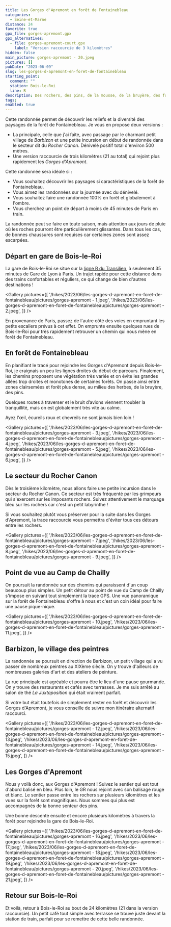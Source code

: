 ```yaml
---
title: Les Gorges d'Apremont en forêt de Fontainebleau
categories:
  - Seine-et-Marne
distance: 24
favorite: true
gpx_file: gorges-apremont.gpx
gpx_alternatives:
  - file: gorges-apremont-court.gpx
    label: "Version raccourcie de 3 kilomètres"
hidden: false
main_picture: gorges-apremont - 20.jpeg
pictures: []
pubDate: "2023-06-09"
slug: les-gorges-d-apremont-en-foret-de-fontainebleau
starting_point:
  comment: ""
  station: Bois-le-Roi
  line: R
description: Des rochers, des pins, de la mousse, de la bruyère, des fougères, des chemins sablonneux et… beaucoup de dénivelé ! Pas de doute, on est en forêt de Fontainebleau. Une randonnée plutôt exigeante qui vous fera découvrir les Gorges d'Apremont.
tags:
enabled: true
---
```


Cette randonnée permet de découvrir les reliefs et la diversité des paysages de la forêt de Fontainebleau. Je vous en propose deux versions :

- La principale, celle que j'ai faite, avec passage par le charmant petit village de _Barbizon_ et une petite incursion en début de randonnée dans le secteur dit du _Rocher Canon_. Dénivelé positif total d'environ 500 mètres.
- Une version raccourcie de trois kilomètres (21 au total) qui rejoint plus rapidement les _Gorges d'Apremont_.

Cette randonnée sera idéale si :

- Vous souhaitez découvrir les paysages si caractéristiques de la forêt de Fontainebleau.
- Vous aimez les randonnées sur la journée avec du dénivelé.
- Vous souhaitez faire une randonnée 100% en forêt et globalement à l'ombre.
- Vous cherchez un point de départ à moins de 45 minutes de Paris en train.

La randonnée peut se faire en toute saison, mais attention aux jours de pluie où les roches pourront être particulièrement glissantes. Dans tous les cas, de bonnes chaussures sont requises car certaines zones sont assez escarpées.

## Départ en gare de Bois-le-Roi

La gare de Bois-le-Roi se situe sur la [ligne R du Transilien](/randonnees-par-ligne/randonnees-transilien-ligne-r), à seulement 35 minutes de Gare de Lyon à Paris. Un trajet rapide pour cette distance dans des trains confortables et réguliers, ce qui change de bien d'autres destinations !

<Gallery pictures={[
'/hikes/2023/06/les-gorges-d-apremont-en-foret-de-fontainebleau/pictures/gorges-apremont - 1.jpeg',
'/hikes/2023/06/les-gorges-d-apremont-en-foret-de-fontainebleau/pictures/gorges-apremont - 2.jpeg',
]} />

En provenance de Paris, passez de l'autre côté des voies en empruntant les petits escaliers prévus à cet effet.
On emprunte ensuite quelques rues de Bois-le-Roi pour très rapidement retrouver un chemin qui nous mène en forêt de Fontainebleau.

## En forêt de Fontainebleau

En planifiant le tracé pour rejoindre les Gorges d'Apremont depuis Bois-le-Roi, je craignais un peu les lignes droites du début de parcours. Finalement, les chemins proposent une végétation très variée et on évite les grandes allées trop droites et monotones de certaines forêts. On passe ainsi entre zones clairsemées et forêt plus dense, au milieu des herbes, de la bruyère, des pins.

Quelques routes à traverser et le bruit d’avions viennent troubler la tranquillité, mais on est globalement très vite au calme.

Ayez l'œil, écureils roux et chevreils ne sont jamais bien loin !

<Gallery pictures={[
'/hikes/2023/06/les-gorges-d-apremont-en-foret-de-fontainebleau/pictures/gorges-apremont - 3.jpeg',
'/hikes/2023/06/les-gorges-d-apremont-en-foret-de-fontainebleau/pictures/gorges-apremont - 4.jpeg',
'/hikes/2023/06/les-gorges-d-apremont-en-foret-de-fontainebleau/pictures/gorges-apremont - 5.jpeg',
'/hikes/2023/06/les-gorges-d-apremont-en-foret-de-fontainebleau/pictures/gorges-apremont - 6.jpeg',
]} />

## Le secteur du Rocher Canon

Dès le troisième kilomètre, nous allons faire une petite incursion dans le secteur du Rocher Canon. Ce secteur est très fréquenté par les grimpeurs qui s'exercent sur les imposants rochers. Suivez attentivement le marquage bleu sur les rochers car c'est un petit labyrinthe !

Si vous souhaitez plutôt vous préserver pour la suite dans les Gorges d'Apremont, la trace raccourcie vous permettra d'éviter tous ces détours entre les rochers.

<Gallery pictures={[
'/hikes/2023/06/les-gorges-d-apremont-en-foret-de-fontainebleau/pictures/gorges-apremont - 7.jpeg',
'/hikes/2023/06/les-gorges-d-apremont-en-foret-de-fontainebleau/pictures/gorges-apremont - 8.jpeg',
'/hikes/2023/06/les-gorges-d-apremont-en-foret-de-fontainebleau/pictures/gorges-apremont - 9.jpeg',
]} />

## Point de vue au Camp de Chailly

On poursuit la randonnée sur des chemins qui paraissent d'un coup beaucoup plus simples. Un petit détour au point de vue du Camp de Chailly s'impose en suivant tout simplement la trace GPS.
Une vue panoramique sur la forêt de Fontainebleau s'offre à nous et c'est un coin idéal pour faire une pause pique-nique.

<Gallery pictures={[
'/hikes/2023/06/les-gorges-d-apremont-en-foret-de-fontainebleau/pictures/gorges-apremont - 10.jpeg',
'/hikes/2023/06/les-gorges-d-apremont-en-foret-de-fontainebleau/pictures/gorges-apremont - 11.jpeg',
]} />

## Barbizon, le village des peintres

La randonnée se poursuit en direction de Barbizon, un petit village qui a vu passer de nombreux peintres au XIXème siècle. On y trouve d'ailleurs de nombreuses galeries d'art et des ateliers de peinture.

La rue principale est agréable et pourra être le lieu d'une pause gourmande. On y trouve des restaurants et cafés avec terrasses. Je me suis arrêté au salon de thé _La Juxtaposition_ qui était vraiment parfait.

Si votre but était toutefois de simplement rester en forêt et découvrir les Gorges d'Apremont, je vous conseille de suivre mon itinéraire alternatif raccourci.

<Gallery pictures={[
'/hikes/2023/06/les-gorges-d-apremont-en-foret-de-fontainebleau/pictures/gorges-apremont - 12.jpeg',
'/hikes/2023/06/les-gorges-d-apremont-en-foret-de-fontainebleau/pictures/gorges-apremont - 13.jpeg',
'/hikes/2023/06/les-gorges-d-apremont-en-foret-de-fontainebleau/pictures/gorges-apremont - 14.jpeg',
'/hikes/2023/06/les-gorges-d-apremont-en-foret-de-fontainebleau/pictures/gorges-apremont - 15.jpeg',
]} />

## Les Gorges d'Apremont

Nous y voilà donc, aux Gorges d'Apremont ! Suivez le sentier qui est tout d'abord balisé en bleu. Plus loin, le GR nous rejoint avec son balisage rouge et blanc.
Le sentier passe entre les rochers sur plusieurs kilomètres et les vues sur la forêt sont magnifiques. Nous sommes qui plus est accompagnés de la bonne senteur des pins.

Une bonne descente ensuite et encore plusieurs kilomètres à travers la forêt pour rejoindre la gare de Bois-le-Roi.

<Gallery pictures={[
'/hikes/2023/06/les-gorges-d-apremont-en-foret-de-fontainebleau/pictures/gorges-apremont - 16.jpeg',
'/hikes/2023/06/les-gorges-d-apremont-en-foret-de-fontainebleau/pictures/gorges-apremont - 17.jpeg',
'/hikes/2023/06/les-gorges-d-apremont-en-foret-de-fontainebleau/pictures/gorges-apremont - 18.jpeg',
'/hikes/2023/06/les-gorges-d-apremont-en-foret-de-fontainebleau/pictures/gorges-apremont - 19.jpeg',
'/hikes/2023/06/les-gorges-d-apremont-en-foret-de-fontainebleau/pictures/gorges-apremont - 20.jpeg',
'/hikes/2023/06/les-gorges-d-apremont-en-foret-de-fontainebleau/pictures/gorges-apremont - 21.jpeg',
]} />

## Retour sur Bois-le-Roi

Et voilà, retour à Bois-le-Roi au bout de 24 kilomètres (21 dans la version raccourcie). Un petit café tout simple avec terrasse se trouve juste devant la station de train, parfait pour se remettre de cette belle randonnée.

<Picture
  src="/hikes/2023/06/les-gorges-d-apremont-en-foret-de-fontainebleau/pictures/gorges-apremont - 22.jpeg"
  caption="Petite pause rafrâichissante à Bois-le-Roi en attendant le train"
/>
